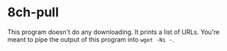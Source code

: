 # 8ch-pull

This program doesn't do any downloading. It prints a list of URLs. You're meant to pipe the output of this program into `wget -Ni -`.
